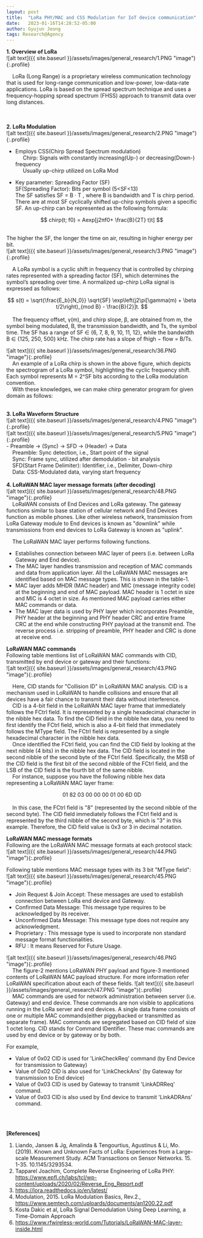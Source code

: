 ```yaml
---
layout: post
title:  "LoRa PHY/MAC and CSS Modulation for IoT device communication"
date:   2023-01-16T14:28:52-05:00
author: Gyujun Jeong
tags: Research@Agency
---
```

<b>1. Overview of LoRa</b><br>
![alt text]({{ site.baseurl }}/assets/images/general_research/1.PNG "image"){:.profile}<br>

&nbsp;&nbsp;&nbsp;&nbsp;LoRa (Long Range) is a proprietary wireless communication technology that is used for long-range communication and low-power, low-data-rate applications. LoRa is based on the spread spectrum technique and uses a frequency-hopping spread spectrum (FHSS) approach to transmit data over long distances.

<br><br>
<b>2. LoRa Modulation</b><br>
![alt text]({{ site.baseurl }}/assets/images/general_research/2.PNG "image"){:.profile}<br>
- Employs CSS(Chirp Spread Spectrum modulation)<br>
&nbsp;&nbsp;&nbsp;&nbsp; Chirp: Signals with constantly increasing(Up-) or decreasing(Down-) frequency<br>
&nbsp;&nbsp;&nbsp;&nbsp; Usually up-chirp utilized on LoRa Mod<br>

- Key parameter: Spreading Factor (SF)<br>
SF(Spreading Factor): Bits per symbol (5<SF<13)<br>
The SF satisfies SF = B · T , where B is bandwidth and T is chirp period. There are at most SF cyclically shifted up-chirp symbols given a specific SF. An up-chirp can be represented as the following formula:<br>
<center>$$
chirp(t; f0) = Aexp[j2πf0+ \frac{B}{2T} t)t]
$$</center>
<br>

The higher the SF, the longer the time on air, resulting in higher energy per bit.
<br>
![alt text]({{ site.baseurl }}/assets/images/general_research/3.PNG "image"){:.profile}<br>


&nbsp;&nbsp;&nbsp;&nbsp;A LoRa symbol is a cyclic shift in frequency that is controlled by chirping rates represented with a spreading factor (SF), which determines the symbol’s spreading over time. A normalized up-chirp LoRa signal is expressed as follows:<br>
<center>$$
s(t) = \sqrt{\frac{E_b}{N_0}} \sqrt{SF} \exp\left(j2\pi[\gamma(m) + \beta t/2\right)_{mod B} - \frac{B}{2}]t.
$$
</center>
<br>
&nbsp;&nbsp;&nbsp;&nbsp;The frequency offset, γ(m), and chirp slope, β, are obtained from m, the symbol being modulated, B, the transmission bandwidth, and Ts, the symbol time. The SF has a range of SF ∈ {6, 7, 8, 9, 10, 11, 12}, while the bandwidth B ∈ {125, 250, 500} kHz. The chirp rate has a slope of fhigh − flow = B/Ts.


![alt text]({{ site.baseurl }}/assets/images/general_research/36.PNG "image"){:.profile}<br>
&nbsp;&nbsp;&nbsp;&nbsp;An example of a LoRa chirp is shown in the above figure, which depicts the spectrogram of a LoRa symbol, highlighting the cyclic frequency shift. Each symbol represents M = 2^SF bits according to the LoRa modulation convention.<br>
&nbsp;&nbsp;&nbsp;&nbsp;With these knowledges, we can make chirp generator program for given domain as follows:<br>
<script src="https://gist.github.com/gyulab/c2c829eb765c6fb3e9e24549e11ad3c1.js"></script>


<br>
<b>3. LoRa Waveform Structure</b><br>
![alt text]({{ site.baseurl }}/assets/images/general_research/4.PNG "image"){:.profile}<br>
![alt text]({{ site.baseurl }}/assets/images/general_research/5.PNG "image"){:.profile}<br>
- Preamble -> (Sync) -> SFD -> (Header) -> Data<br>
&nbsp;&nbsp;&nbsp;&nbsp;Preamble: Sync detection, i.e., Start point of the signal<br>
&nbsp;&nbsp;&nbsp;&nbsp;Sync: Frame sync, utilized after demodulation - bit analysis<br>
&nbsp;&nbsp;&nbsp;&nbsp;SFD(Start Frame Delimiter): Identifier, i.e., Delimiter, Down-chirp<br>
&nbsp;&nbsp;&nbsp;&nbsp;Data: CSS-Modulated data, varying start frequency <br>


<br>
<b>4. LoRaWAN MAC layer message formats (after decoding)</b><br>
![alt text]({{ site.baseurl }}/assets/images/general_research/48.PNG "image"){:.profile}<br>
&nbsp;&nbsp;&nbsp;&nbsp;LoRaWAN consists of End Devices and LoRa gateway. The gateway functions similar to base station of cellular network and End Devices function as mobile phones. Like other wireless network, transmission from LoRa Gateway module to End devices is known as "downlink" while transmissions from end devices to LoRa Gateway is known as "uplink".<br>

&nbsp;&nbsp;&nbsp;&nbsp;The LoRaWAN MAC layer performs following functions.<br>
- Establishes connection between MAC layer of peers (i.e. between LoRa Gateway and End device).
- The MAC layer handles transmission and reception of MAC commands and data from application layer. All the LoRaWAN MAC messages are identified based on MAC message types. This is shown in the table-1.
- MAC layer adds MHDR (MAC header) and MIC (message integrity code) at the beginning and end of MAC payload. MAC header is 1 octet in size and MIC is 4 octet in size. As mentioned MAC payload carries either MAC commands or data.
- The MAC layer data is used by PHY layer which incorporates Preamble, PHY header at the beginning and PHY header CRC and entire frame CRC at the end while constructing PHY payload at the transmit end. The reverse process i.e. stripping of preamble, PHY header and CRC is done at receive end. <br>

<b>LoRaWAN MAC commands</b><br>
Following table mentions list of LoRaWAN MAC commands with CID, transmitted by end device or gateway and their functions:<br>
![alt text]({{ site.baseurl }}/assets/images/general_research/43.PNG "image"){:.profile}<br>

&nbsp;&nbsp;&nbsp;&nbsp;Here, CID stands for "Collision ID" in LoRaWAN MAC analysis. CID is a mechanism used in LoRaWAN to handle collisions and ensure that all devices have a fair chance to transmit their data without interference.<br>
&nbsp;&nbsp;&nbsp;&nbsp;CID is a 4-bit field in the LoRaWAN MAC layer frame that immediately follows the FCtrl field. It is represented by a single hexadecimal character in the nibble hex data. To find the CID field in the nibble hex data, you need to first identify the FCtrl field, which is also a 4-bit field that immediately follows the MType field. The FCtrl field is represented by a single hexadecimal character in the nibble hex data.<br>
&nbsp;&nbsp;&nbsp;&nbsp;Once identified the FCtrl field, you can find the CID field by looking at the next nibble (4 bits) in the nibble hex data. The CID field is located in the second nibble of the second byte of the FCtrl field. Specifically, the MSB of the CID field is the first bit of the second nibble of the FCtrl field, and the LSB of the CID field is the fourth bit of the same nibble.<br>
&nbsp;&nbsp;&nbsp;&nbsp;For instance, suppose you have the following nibble hex data representing a LoRaWAN MAC layer frame: <br>
<center>01 82 03 00 00 00 01 00 6D 0D</center><br>
&nbsp;&nbsp;&nbsp;&nbsp;In this case, the FCtrl field is "8" (represented by the second nibble of the second byte). The CID field immediately follows the FCtrl field and is represented by the third nibble of the second byte, which is "3" in this example. Therefore, the CID field value is 0x3 or 3 in decimal notation.<br>

<b>LoRaWAN MAC message formats</b><br>
Following are the LoRaWAN MAC message formats at each protocol stack:<br>
![alt text]({{ site.baseurl }}/assets/images/general_research/44.PNG "image"){:.profile}<br>

Following table mentions MAC message types with its 3 bit "MType field": <br>
![alt text]({{ site.baseurl }}/assets/images/general_research/45.PNG "image"){:.profile}<br>

- Join Request & Join Accept: These messages are used to establish connection between LoRa end device and Gateway.
- Confirmed Data Message: This message type requires to be acknowledged by its receiver.
- Unconfirmed Data Message: This message type does not require any acknowledgment.
- Proprietary : This message type is used to incorporate non standard message format functionalities.
- RFU : It means Reserved for Future Usage.

![alt text]({{ site.baseurl }}/assets/images/general_research/46.PNG "image"){:.profile}<br>
&nbsp;&nbsp;&nbsp;&nbsp;The figure-2 mentions LoRaWAN PHY payload and figure-3 mentioned contents of LoRaWAN MAC payload structure. For more information refer LoRaWAN specification about each of these fields.
![alt text]({{ site.baseurl }}/assets/images/general_research/47.PNG "image"){:.profile}<br>
&nbsp;&nbsp;&nbsp;&nbsp;MAC commands are used for network administration between server (i.e. Gateway) and end device. These commands are non visible to applications running in the LoRa server and end devices. A single data frame consists of one or multiple MAC commands(either piggybacked or transmitted as separate frame). MAC commands are segregated based on CID field of size 1 octet long. CID stands for Command IDentifier. These mac commands are used by end device or by gateway or by both.<br>

For example,<br>
- Value of 0x02 CID is used for 'LinkCheckReq' command (by End Device for transmission to Gateway)
- Value of 0x02 CID is also used for 'LinkCheckAns' (by Gateway for transmission to End device)
- Value of 0x03 CID is used by Gateway to transmit 'LinkADRReq' command.
- Value of 0x03 CID is also used by End device to transmit 'LinkADRAns' command.

<br><br>

<b>[References]</b>
1. Liando, Jansen & Jg, Amalinda & Tengourtius, Agustinus & Li, Mo. (2019). Known and Unknown Facts of LoRa: Experiences from a Large-scale Measurement Study. ACM Transactions on Sensor Networks. 15. 1-35. 10.1145/3293534. 
2. Tapparel Joachim, Complete Reverse Engineering of LoRa PHY: https://www.epfl.ch/labs/tcl/wp-content/uploads/2020/02/Reverse_Eng_Report.pdf
3. https://lora.readthedocs.io/en/latest/
4. Modulation, 2015. LoRa Modulation Basics, Rev.2., https://www.semtech.com/uploards/documents/an1200.22.pdf
5. Kosta Dakic et al, LoRa Signal Demodulation Using Deep Learning, a Time-Domain Approach
6. https://www.rfwireless-world.com/Tutorials/LoRaWAN-MAC-layer-inside.html
